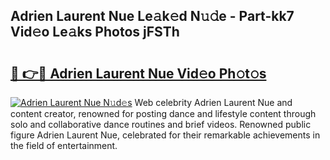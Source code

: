## Adrien Laurent Nue Le𝚊k𝚎d N𝚞𝚍e - Part-kk7 Vid𝚎o Le𝚊ks Photos jFSTh

# <h2><a href="http://fbasx94.evod.top/?m=Adrien+Laurent+Nue">🔗 👉🔴 Adrien Laurent Nue Vid𝚎o Ph𝚘t𝚘s</a></h2>

[![Adrien Laurent Nue N𝚞d𝚎s](https://i.imgur.com/8V9OHl7.gif)](http://fbasx94.evod.top/?m=Adrien+Laurent+Nue)
Web celebrity Adrien Laurent Nue and content creator, renowned for posting dance and lifestyle content through solo and collaborative dance routines and brief videos. Renowned public figure Adrien Laurent Nue, celebrated for their remarkable achievements in the field of entertainment. 

